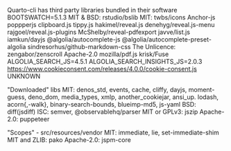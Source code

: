 Quarto-cli has third party libraries bundled in their software
BOOTSWATCH=5.1.3
MIT & BSD: rstudio/bslib
MIT: twbs/icons Anchor-js poppperjs clipboard.js tippy.js
     hakimel/reveal.js denehyg/reveal.js-menu rajgoel/reveal.js-plugins
     McShelby/reveal-pdfexport javve/list.js iamkun/dayjs
     @algolia/autocomplete-js @algolia/autocomplete-preset-algolia
     sindresorhus/github-markdown-css
The Unlicence: zengabor/zenscroll
Apache-2.0 mozilla/pdf.js krisk/Fuse
ALGOLIA_SEARCH_JS=4.5.1
ALGOLIA_SEARCH_INSIGHTS_JS=2.0.3
https://www.cookieconsent.com/releases/4.0.0/cookie-consent.js UNKNOWN

"Downloaded" libs
MIT: denos_std, events, cache, cliffy, dayjs, moment-guess, deno_dom, media_types,
     xmlp, another_cookiejar, ansi_up. lodash, acorn{,-walk}, binary-search-bounds,
     blueimp-md5, js-yaml
BSD: diff(jsdiff)
ISC: semver, @observablehq/parser
MIT or GPLv3: jszip
Apache-2.0: puppeteer

"Scopes" - src/resources/vendor
MIT: immediate, lie, set-immediate-shim
MIT and ZLIB: pako
Apache-2.0: jspm-core
